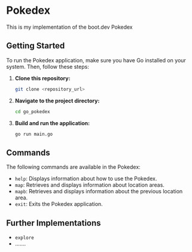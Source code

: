 # Pokedex

This is my implementation of the boot.dev Pokedex

## Getting Started

To run the Pokedex application, make sure you have Go installed on your system. Then, follow these steps:

1. **Clone this repository:**

    ```bash
    git clone <repository_url>
    ```

2. **Navigate to the project directory:**

    ```bash
    cd go_pokedex
    ```

3. **Build and run the application:**

    ```bash
    go run main.go
    ```

## Commands

The following commands are available in the Pokedex:

- `help`: Displays information about how to use the Pokedex.
- `map`: Retrieves and displays information about location areas.
- `mapb`: Retrieves and displays information about the previous location area.
- `exit`: Exits the Pokedex application.

## Further Implementations

- `explore`
- .......
